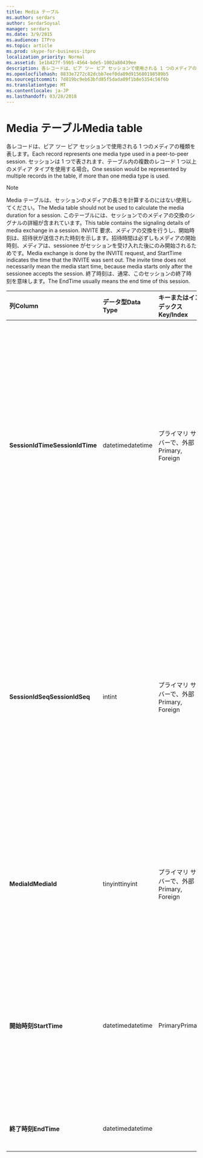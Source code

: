 ```yaml
---
title: Media テーブル
ms.author: serdars
author: SerdarSoysal
manager: serdars
ms.date: 3/9/2015
ms.audience: ITPro
ms.topic: article
ms.prod: skype-for-business-itpro
localization_priority: Normal
ms.assetid: 1e1b427f-59b5-4564-bde5-1002a80439ee
description: 各レコードは、ピア ツー ピア セッションで使用される 1 つのメディアの種類を表します。 セッションは 1 つで表されます、テーブル内の複数のレコード 1 つ以上のメディア タイプを使用する場合。
ms.openlocfilehash: 8833e7272c82dcbb7eef0da89d915680198589b5
ms.sourcegitcommit: 7d819bc9eb63bfd85f5dada09f1b8e5354c56f6b
ms.translationtype: MT
ms.contentlocale: ja-JP
ms.lasthandoff: 03/28/2018
---
```

# <a name="media-table"></a><span data-ttu-id="11418-104">Media テーブル</span><span class="sxs-lookup"><span data-stu-id="11418-104">Media table</span></span>
 
<span data-ttu-id="11418-105">各レコードは、ピア ツー ピア セッションで使用される 1 つのメディアの種類を表します。</span><span class="sxs-lookup"><span data-stu-id="11418-105">Each record represents one media type used in a peer-to-peer session.</span></span> <span data-ttu-id="11418-106">セッションは 1 つで表されます、テーブル内の複数のレコード 1 つ以上のメディア タイプを使用する場合。</span><span class="sxs-lookup"><span data-stu-id="11418-106">One session would be represented by multiple records in the table, if more than one media type is used.</span></span>
  
> [!NOTE]
> <span data-ttu-id="11418-107">Media テーブルは、セッションのメディアの長さを計算するのにはない使用してください。</span><span class="sxs-lookup"><span data-stu-id="11418-107">The Media table should not be used to calculate the media duration for a session.</span></span> <span data-ttu-id="11418-108">このテーブルには、セッションでのメディアの交換のシグナルの詳細が含まれています。</span><span class="sxs-lookup"><span data-stu-id="11418-108">This table contains the signaling details of media exchange in a session.</span></span> <span data-ttu-id="11418-109">INVITE 要求、メディアの交換を行うし、開始時刻は、招待状が送信された時刻を示します。招待時間は必ずしもメディアの開始時刻、メディアは、sessionee がセッションを受け入れた後にのみ開始されるためです。</span><span class="sxs-lookup"><span data-stu-id="11418-109">Media exchange is done by the INVITE request, and StartTime indicates the time that the INVITE was sent out. The invite time does not necessarily mean the media start time, because media starts only after the sessionee accepts the session.</span></span> <span data-ttu-id="11418-110">終了時刻は、通常、このセッションの終了時刻を意味します。</span><span class="sxs-lookup"><span data-stu-id="11418-110">The EndTime usually means the end time of this session.</span></span> 
  
|<span data-ttu-id="11418-111">**列**</span><span class="sxs-lookup"><span data-stu-id="11418-111">**Column**</span></span>|<span data-ttu-id="11418-112">**データ型**</span><span class="sxs-lookup"><span data-stu-id="11418-112">**Data Type**</span></span>|<span data-ttu-id="11418-113">**キーまたはインデックス**</span><span class="sxs-lookup"><span data-stu-id="11418-113">**Key/Index**</span></span>|<span data-ttu-id="11418-114">**詳細**</span><span class="sxs-lookup"><span data-stu-id="11418-114">**Details**</span></span>|
|:-----|:-----|:-----|:-----|
|<span data-ttu-id="11418-115">**SessionIdTime**</span><span class="sxs-lookup"><span data-stu-id="11418-115">**SessionIdTime**</span></span> <br/> |<span data-ttu-id="11418-116">datetime</span><span class="sxs-lookup"><span data-stu-id="11418-116">datetime</span></span>  <br/> |<span data-ttu-id="11418-117">プライマリ サーバーで、外部</span><span class="sxs-lookup"><span data-stu-id="11418-117">Primary, Foreign</span></span>  <br/> |<span data-ttu-id="11418-118">セッションの要求の時間です。</span><span class="sxs-lookup"><span data-stu-id="11418-118">Time of session request.</span></span> <span data-ttu-id="11418-119">セッションを一意に識別するのには**SessionIdSeq**と組み合わせてを使用します。</span><span class="sxs-lookup"><span data-stu-id="11418-119">Used in conjunction with **SessionIdSeq** to uniquely identify a session.</span></span> <span data-ttu-id="11418-120">[Skype のビジネス サーバー 2015 のテーブル」ダイアログ ボックス](dialogs.md)の詳細についてを参照してください。</span><span class="sxs-lookup"><span data-stu-id="11418-120">See the [Dialogs table in Skype for Business Server 2015](dialogs.md) for more information.</span></span> <br/> |
|<span data-ttu-id="11418-121">**SessionIdSeq**</span><span class="sxs-lookup"><span data-stu-id="11418-121">**SessionIdSeq**</span></span> <br/> |<span data-ttu-id="11418-122">int</span><span class="sxs-lookup"><span data-stu-id="11418-122">int</span></span>  <br/> |<span data-ttu-id="11418-123">プライマリ サーバーで、外部</span><span class="sxs-lookup"><span data-stu-id="11418-123">Primary, Foreign</span></span>  <br/> |<span data-ttu-id="11418-124">セッションを識別する ID 番号。</span><span class="sxs-lookup"><span data-stu-id="11418-124">ID number to identify the session.</span></span> <span data-ttu-id="11418-125">セッションを一意に識別するのには**SessionIdTime**と組み合わせてを使用します。</span><span class="sxs-lookup"><span data-stu-id="11418-125">Used in conjunction with **SessionIdTime** to uniquely identify a session.</span></span> <span data-ttu-id="11418-126">[Skype のビジネス サーバー 2015 のテーブル」ダイアログ ボックス](dialogs.md)の詳細についてを参照してください。</span><span class="sxs-lookup"><span data-stu-id="11418-126">See the [Dialogs table in Skype for Business Server 2015](dialogs.md) for more information.</span></span> <br/> |
|<span data-ttu-id="11418-127">**MediaId**</span><span class="sxs-lookup"><span data-stu-id="11418-127">**MediaId**</span></span> <br/> |<span data-ttu-id="11418-128">tinyint</span><span class="sxs-lookup"><span data-stu-id="11418-128">tinyint</span></span>  <br/> |<span data-ttu-id="11418-129">プライマリ サーバーで、外部</span><span class="sxs-lookup"><span data-stu-id="11418-129">Primary, Foreign</span></span>  <br/> |<span data-ttu-id="11418-130">このメディアの種類を識別する一意の番号です。</span><span class="sxs-lookup"><span data-stu-id="11418-130">Unique number identifying this media type.</span></span> <span data-ttu-id="11418-131">詳細については[メディアの表](medialist.md)を参照してください。</span><span class="sxs-lookup"><span data-stu-id="11418-131">See the [MediaList table](medialist.md) for more information.</span></span> <br/> |
|<span data-ttu-id="11418-132">**開始時刻**</span><span class="sxs-lookup"><span data-stu-id="11418-132">**StartTime**</span></span> <br/> |<span data-ttu-id="11418-133">datetime</span><span class="sxs-lookup"><span data-stu-id="11418-133">datetime</span></span>  <br/> |<span data-ttu-id="11418-134">Primary</span><span class="sxs-lookup"><span data-stu-id="11418-134">Primary</span></span>  <br/> |<span data-ttu-id="11418-135">メディアの要求が送信された時刻は、実際のメディアではなく開始時間。</span><span class="sxs-lookup"><span data-stu-id="11418-135">This is the time that a media request was sent out, not the real media start time.</span></span> <span data-ttu-id="11418-136">**開始時刻**には、セッションのセットアップ時間が含まれています。</span><span class="sxs-lookup"><span data-stu-id="11418-136">**StartTime** includes the session setup time.</span></span> <br/> |
|<span data-ttu-id="11418-137">**終了時刻**</span><span class="sxs-lookup"><span data-stu-id="11418-137">**EndTime**</span></span> <br/> |<span data-ttu-id="11418-138">datetime</span><span class="sxs-lookup"><span data-stu-id="11418-138">datetime</span></span>  <br/> ||<span data-ttu-id="11418-139">これは、セッションの終了時刻です。</span><span class="sxs-lookup"><span data-stu-id="11418-139">This is the end time of the session.</span></span>  <br/> |
   


